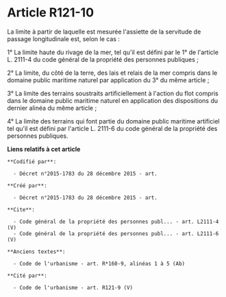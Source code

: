 # Article R121-10

La limite à partir de laquelle est mesurée l'assiette de la servitude de passage longitudinale est, selon le cas :

1° La limite haute du rivage de la mer, tel qu'il est défini par le 1° de l'article L. 2111-4 du code général de la propriété
des personnes publiques ;

2° La limite, du côté de la terre, des lais et relais de la mer compris dans le domaine public maritime naturel par
application du 3° du même article ;

3° La limite des terrains soustraits artificiellement à l'action du flot compris dans le domaine public maritime naturel en
application des dispositions du dernier alinéa du même article ;

4° La limite des terrains qui font partie du domaine public maritime artificiel tel qu'il est défini par l'article L. 2111-6
du code général de la propriété des personnes publiques.

**Liens relatifs à cet article**

	**Codifié par**:

	  - Décret n°2015-1783 du 28 décembre 2015 - art.

	**Créé par**:

	  - Décret n°2015-1783 du 28 décembre 2015 - art.

	**Cite**:

	  - Code général de la propriété des personnes publ... - art. L2111-4 (V)
	  - Code général de la propriété des personnes publ... - art. L2111-6 (V)

	**Anciens textes**:

	  - Code de l'urbanisme - art. R*160-9, alinéas 1 à 5 (Ab)

	**Cité par**:

	  - Code de l'urbanisme - art. R121-9 (V)
